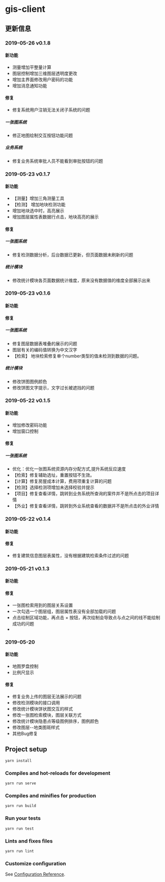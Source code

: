 # gis-client

## 更新信息

### 2019-05-26 v0.1.8
#### 新功能
  *  测量增加平整量计算
  *  图层控制增加三维图层透明度更改
  *  增加主界面修改用户密码的功能
  *  增加消息通知功能
#### 修复
  * 修复系统用户注销无法关闭子系统的问题
##### 一张图系统
  * 修正地图绘制交互按钮功能问题
##### 业务系统
  * 修复业务系统审批人员不能看到审批按钮的问题



### 2019-05-23 v0.1.7
#### 新功能
  * 【测量】增加三角测量工具
  * 【检测】 增加地块检测功能
  * 增加地块选中时，高亮展示
  * 增加图层属性表数据行点击，地块高亮的展示
#### 修复
##### 一张图系统
  * 修复检测数据分析，后台数据已更新，但页面数据未刷新的问题
  
##### 统计模块
  * 修改统计模块各页面数据统计维度，原来没有数据值的维度全部展示出来

### 2019-05-23 v0.1.6
#### 新功能
  
#### 修复
##### 一张图系统
  * 修复图层数据表堆叠的展示的问题
  * 图层有关的编码值转换为中文汉字
  * 【检索】 地块检索修复单个number类型的值未检测到数据的问题。
##### 统计模块
  * 修改饼图图例颜色
  * 修改饼图文字提示，文字过长被遮挡的问题



### 2019-05-22 v0.1.5
#### 新功能
  * 增加修改密码功能
  * 增加窗口控制
#### 修复
##### 一张图系统
  *  优化：优化一张图系统资源内存分配方式,提升系统反应速度
  * 【检索】修复辅助选址，重置按钮不生效。
  * 【计算】修复房屋成本计算，费用项重复计算的问题
  * 【检测】选择检测项增加未选择校验并提示
  * 【项目】修复查看详情，跳转到业务系统所查询的案件并不是所点击的项目详情
  * 【外业】修复查看详情，跳转到外业系统查看的数据并不是所点击的外业详情

### 2019-05-22 v0.1.4
#### 新功能

#### 修复
  * 修复建筑信息图层表属性，没有根据建筑检索条件过滤的问题

### 2019-05-21 v0.1.3
#### 新功能

#### 修复
  * 一张图检索用到的图层关系设置
  * 一次勾选一个图层组，图层属性表没有全部加载的问题
  * 点击绘制区域功能，再点击 × 按钮，再次绘制会导致点与点之间的线不能绘制成功的问题
  * 

### 2019-05-20
#### 新功能
  * 地图罗盘控制
  * 比例尺显示
#### 修复
  * 修复业务上传的图层无法展示的问题
  * 修改检测模块的接口调用
  * 修改统计模块饼状图交互的样式
  * 修改一张图检索模块，图层关联方式
  * 修改统计模块隐患点等级图例排序，图例颜色
  * 修改图层--地类图斑样式
  * 其他Bug修复


## Project setup
```
yarn install
```

### Compiles and hot-reloads for development
```
yarn run serve
```

### Compiles and minifies for production
```
yarn run build
```

### Run your tests
```
yarn run test
```

### Lints and fixes files
```
yarn run lint
```

### Customize configuration
See [Configuration Reference](https://cli.vuejs.org/config/).
